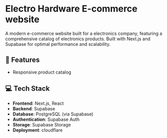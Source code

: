 # Electro Hardware E-commerce website

A modern e-commerce website built for a electronics company, featuring a comprehensive catalog of electronics products. Built with Next.js and Supabase for optimal performance and scalability.

## 🚀 Features

- Responsive product catalog



## 💻 Tech Stack

- **Frontend**: Next.js, React
- **Backend**: Supabase
- **Database**: PostgreSQL (via Supabase)
- **Authentication**: Supabase Auth
- **Storage**: Supabase Storage
- **Deployment**: cloudflare